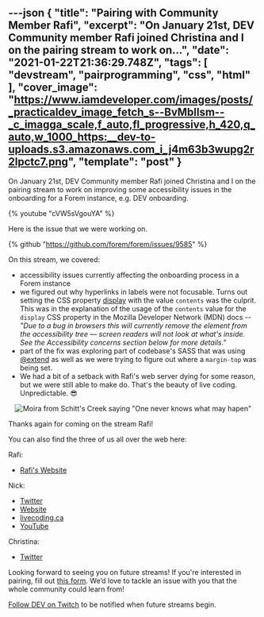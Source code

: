 ---json
{
  "title": "Pairing with Community Member Rafi",
  "excerpt": "On January 21st, DEV Community member Rafi joined Christina and I on the pairing stream to work on...",
  "date": "2021-01-22T21:36:29.748Z",
  "tags": [
    "devstream",
    "pairprogramming",
    "css",
    "html"
  ],
  "cover_image": "https://www.iamdeveloper.com/images/posts/_practicaldev_image_fetch_s--BvMbIlsm--_c_imagga_scale,f_auto,fl_progressive,h_420,q_auto,w_1000_https:__dev-to-uploads.s3.amazonaws.com_i_j4m63b3wupg2r2lpctc7.png",
  "template": "post"
}
---
On <time datetime="2021-01-21">January 21st</time>, DEV Community member Rafi joined Christina and I on the pairing stream to work on improving some accessibility issues in the onboarding for a Forem instance, e.g. DEV onboarding.

{% youtube "cVW5sVgouYA" %}

Here is the issue that we were working on.

{% github "https://github.com/forem/forem/issues/9585" %}

On this stream, we covered:

* accessibility issues currently affecting the onboarding process in a Forem instance
* we figured out why hyperlinks in labels were not focusable. Turns out setting the CSS property [display](https://developer.mozilla.org/en-US/docs/Web/CSS/display) with the value `contents` was the culprit. This was in the explanation of the usage of the `contents` value for the `display` CSS property in the Mozilla Developer Network (MDN) docs -- *"Due to a bug in browsers this will currently remove the element from the accessibility tree — screen readers will not look at what's inside. See the Accessibility concerns section below for more details."*
* part of the fix was exploring part of codebase's SASS that was using [@extend](https://sass-lang.com/documentation/at-rules/extend) as well as we were trying to figure out where a `margin-top` was being set.
* We had a bit of a setback with Rafi's web server dying for some reason, but we were still able to make do. That's the beauty of live coding. Unpredictable. 😎

<center>

![Moira from Schitt's Creek saying "One never knows what may hapen"](https://media.giphy.com/media/3ohs4ob5OHiDvF9caY/giphy-downsized-large.gif)

</center>

Thanks again for coming on the stream Rafi!

You can also find the three of us all over the web here:

Rafi:

* [Rafi's Website](https://rafi993.me)

Nick:

* [Twitter](https://twitter.com/nickytonline)
* [Website](https://iamdeveloper.com/)
* [livecoding.ca](https://livecoding.ca)
* [YouTube](https://youtube.iamdeveloper.com)

Christina:

* [Twitter](https://twitter.com/coffeecraftcode)

Looking forward to seeing you on future streams! If you're interested in pairing, fill out [this form](https://iamdeveloper.com/pair). We’d love to tackle an issue with you that the whole community could learn from!

[Follow DEV on Twitch](twitch.tv/thepracticaldev) to be notified when future streams begin.


